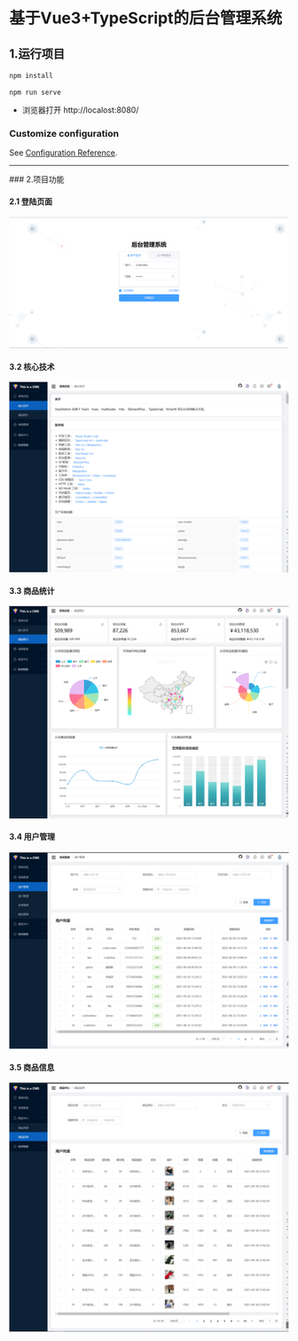 # 基于Vue3+TypeScript的后台管理系统

## 1.运行项目

```
npm install
```


```
npm run serve
```
* 浏览器打开 http://localost:8080/


### Customize configuration

See [Configuration Reference](https://cli.vuejs.org/config/).



<hr>
### 2.项目功能

#### 2.1 登陆页面 

![登陆页面](https://github.com/ddinnis/vue3-ts-cms/blob/main/src/assets/img/%E7%99%BB%E5%BD%95%E9%A1%B5%E9%9D%A2.png)

#### 3.2 核心技术 

![核心技术](https://github.com/ddinnis/vue3-ts-cms/blob/main/src/assets/img/%E6%A0%B8%E5%BF%83%E6%8A%80%E6%9C%AF.png)

#### 3.3 商品统计

![商品统计](https://github.com/ddinnis/vue3-ts-cms/blob/main/src/assets/img/%E5%95%86%E5%93%81%E7%BB%9F%E8%AE%A1.png)

#### 3.4 用户管理

![用户管理](https://github.com/ddinnis/vue3-ts-cms/blob/main/src/assets/img/%E7%94%A8%E6%88%B7%E7%AE%A1%E7%90%86.png)

#### 3.5 商品信息

![商品信息](https://github.com/ddinnis/vue3-ts-cms/blob/main/src/assets/img/%E5%95%86%E5%93%81%E4%BF%A1%E6%81%AF.png)


